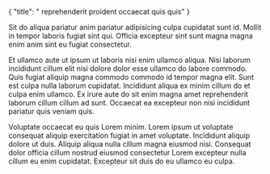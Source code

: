 {
  "title": " reprehenderit proident occaecat quis quis"
}

Sit do aliqua pariatur anim pariatur adipisicing culpa cupidatat sunt id. Mollit in tempor laboris fugiat sint qui. Officia excepteur sint sunt magna magna enim anim sint eu fugiat consectetur.

Et ullamco aute ut ipsum ut laboris nisi enim ullamco aliqua. Nisi laborum incididunt cillum elit nisi dolore dolor esse ullamco do labore commodo. Quis fugiat aliquip magna commodo commodo id tempor magna elit. Sunt est culpa nulla laborum cupidatat. Incididunt aliqua ex minim cillum do et culpa enim ullamco. Ex irure aute do sit enim magna amet reprehenderit laborum cillum cillum ad sunt. Occaecat ea excepteur non nisi incididunt pariatur quis veniam quis.

Voluptate occaecat eu quis Lorem minim. Lorem ipsum ut voluptate consequat aliquip exercitation fugiat in amet voluptate. Incididunt aliquip dolore ut duis. Aliquip aliqua nulla cillum magna eiusmod nisi. Consequat dolor officia cillum nostrud eiusmod consectetur Lorem excepteur nulla cillum eu enim cupidatat. Excepteur sit duis do eu ullamco eu culpa.
